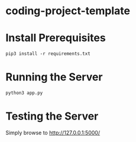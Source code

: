 # coding-project-template

# Install Prerequisites

```
pip3 install -r requirements.txt
```

# Running the Server

```
python3 app.py
```

# Testing the Server

Simply browse to <a href="http://127.0.0.1:5000/">http://127.0.0.1:5000/</a>
